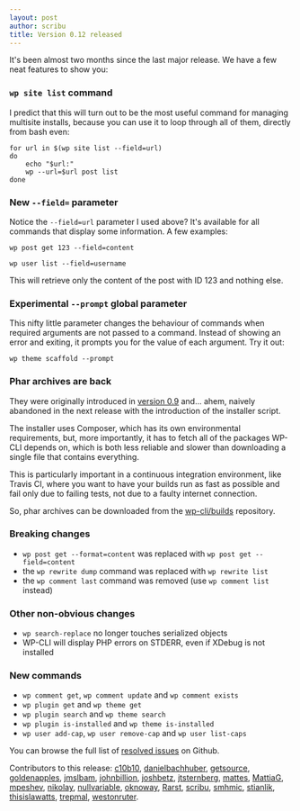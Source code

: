 ```yaml
---
layout: post
author: scribu
title: Version 0.12 released
---
```

It's been almost two months since the last major release. We have a few neat features to show you:

### `wp site list` command

I predict that this will turn out to be the most useful command for managing multisite installs, because you can use it to loop through all of them, directly from bash even:

	for url in $(wp site list --field=url)
	do
		echo "$url:"
		wp --url=$url post list
	done

### New `--field=` parameter

Notice the `--field=url` parameter I used above? It's available for all commands that display some information. A few examples:

	wp post get 123 --field=content

	wp user list --field=username

This will retrieve only the content of the post with ID 123 and nothing else.

### Experimental `--prompt` global parameter

This nifty little parameter changes the behaviour of commands when required arguments are not passed to a command. Instead of showing an error and exiting, it prompts you for the value of each argument. Try it out:

	wp theme scaffold --prompt

### Phar archives are back

They were originally introduced in [version 0.9](http://wp-cli.org/blog/version-0.9.html) and... ahem, naively abandoned in the next release with the introduction of the installer script.

The installer uses Composer, which has its own environmental requirements, but, more importantly, it has to fetch all of the packages WP-CLI depends on, which is both less reliable and slower than downloading a single file that contains everything.

This is particularly important in a continuous integration environment, like Travis CI, where you want to have your builds run as fast as possible and fail only due to failing tests, not due to a faulty internet connection.

So, phar archives can be downloaded from the [wp-cli/builds](https://github.com/wp-cli/builds/tree/gh-pages/phar) repository.

### Breaking changes

* `wp post get --format=content` was replaced with `wp post get --field=content`
* the `wp rewrite dump` command was replaced with `wp rewrite list`
* the `wp comment last` command was removed (use `wp comment list` instead)

### Other non-obvious changes

* `wp search-replace` no longer touches serialized objects
* WP-CLI will display PHP errors on STDERR, even if XDebug is not installed

### New commands

* `wp comment get`, `wp comment update` and `wp comment exists`
* `wp plugin get` and `wp theme get`
* `wp plugin search` and `wp theme search`
* `wp plugin is-installed` and `wp theme is-installed`
* `wp user add-cap`, `wp user remove-cap` and `wp user list-caps`

You can browse the full list of [resolved issues](https://github.com/WP-CLI/WP-CLI/issues?milestone=14&state=closed) on Github.

Contributors to this release: [c10b10](https://github.com/c10b10), [danielbachhuber](https://github.com/danielbachhuber), [getsource](https://github.com/getsource), [goldenapples](https://github.com/goldenapples), [jmslbam](https://github.com/jmslbam), [johnbillion](https://github.com/johnbillion), [joshbetz](https://github.com/joshbetz), [jtsternberg](https://github.com/jtsternberg), [mattes](https://github.com/mattes), [MattiaG](https://github.com/MattiaG), [mpeshev](https://github.com/mpeshev), [nikolay](https://github.com/nikolay), [nullvariable](https://github.com/nullvariable), [oknoway](https://github.com/oknoway), [Rarst](https://github.com/Rarst), [scribu](https://github.com/scribu), [smhmic](https://github.com/smhmic), [stianlik](https://github.com/stianlik), [thisislawatts](https://github.com/thisislawatts), [trepmal](https://github.com/trepmal), [westonruter](https://github.com/westonruter).
